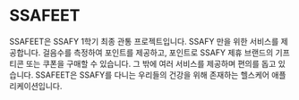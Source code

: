 # SSAFEET
SSAFEET은 SSAFY 1학기 최종 관통 프로젝트입니다. SSAFY 만을 위한 서비스를 제공합니다. 걸음수를 측정하여 포인트를 제공하고, 포인트로 SSAFY 제휴 브랜드의 기프티콘 또는 쿠폰을 구매할 수 있습니다. 그 밖에 여러 서비스를 제공하며 편의를 돕고 있습니다. SSAFEET은 SSAFY를 다니는 우리들의 건강을 위해 존재하는 헬스케어 애플리케이션입니다.

